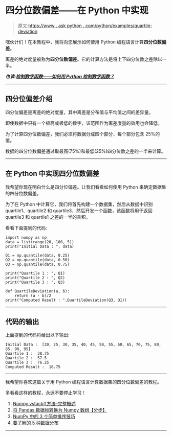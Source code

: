 # 四分位数偏差——在 Python 中实现

> 原文:[https://www . ask python . com/python/examples/quartile-deviation](https://www.askpython.com/python/examples/quartile-deviation)

嘿伙计们！在本教程中，我将向您展示如何使用 Python 编程语言计算**四分位数偏差**。

离差的绝对度量被称为**四分位数偏差**。它的计算方法是将上下四分位数之差除以一半。

***也读:[绘制数学函数——如何用 Python 绘制数学函数？](https://www.askpython.com/python/examples/plot-mathematical-functions)***

* * *

## 四分位偏差介绍

四分位偏差是离差的绝对度量，其中离差是分布值与平均值之间的差异量。

即使数据中只有一个极高或极低的数字，该范围作为离差度量的效用也会降低。

为了计算四分位数偏差，我们必须将数据分成四个部分，每个部分包含 25%的值。

数据的四分位数偏差通过取最高(75%)和最低(25%)四分位数之差的一半来计算。

* * *

## 在 Python 中实现四分位数偏差

我希望你现在明白什么是四分位偏差。让我们看看如何使用 Python 来确定数据集的四分位数偏差。

为了在 Python 中计算它，我们将首先构建一个数据集，然后从数据中识别 quartile1、quartile2 和 quartile3，然后开发一个函数，该函数将用于返回 quartile3 和 quartile1 之差的一半的乘积。

看看下面提到的代码:

```
import numpy as np
data = list(range(20, 100, 5))
print("Initial Data : ", data)

Q1 = np.quantile(data, 0.25)
Q2 = np.quantile(data, 0.50)
Q3 = np.quantile(data, 0.75)

print("Quartile 1 : ", Q1)
print("Quartile 2 : ", Q2)
print("Quartile 3 : ", Q3)

def QuartileDeviation(a, b):
    return (a - b)/2
print("Computed Result : ",QuartileDeviation(Q3, Q1))

```

* * *

## 代码的输出

上面提到的代码将给出以下输出:

```
Initial Data :  [20, 25, 30, 35, 40, 45, 50, 55, 60, 65, 70, 75, 80, 85, 90, 95]
Quartile 1 :  38.75
Quartile 2 :  57.5
Quartile 3 :  76.25
Computed Result :  18.75

```

* * *

我希望你喜欢这篇关于用 Python 编程语言计算数据集的四分位数偏差的教程。

多看看这样的教程，永远不要停止学习！

1.  [Numpy vstack()方法–完整概述](https://www.askpython.com/python-modules/numpy-vstack)
2.  [将 Pandas 数据帧转换为 Numpy 数组【分步】](https://www.askpython.com/python-modules/numpy/pandas-dataframe-to-numpy-array)
3.  [NumPy 中的 3 个简单排序技巧](https://www.askpython.com/python/sorting-techniques-in-numpy)
4.  [要了解的 5 种数据分布](https://www.askpython.com/python-modules/numpy/numpy-data-distributions)

* * *